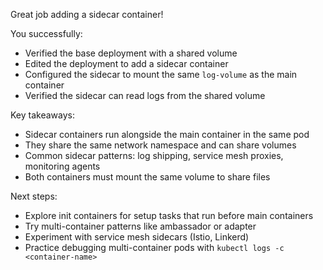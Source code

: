 Great job adding a sidecar container!

You successfully:
- Verified the base deployment with a shared volume
- Edited the deployment to add a sidecar container
- Configured the sidecar to mount the same `log-volume` as the main container
- Verified the sidecar can read logs from the shared volume

Key takeaways:
- Sidecar containers run alongside the main container in the same pod
- They share the same network namespace and can share volumes
- Common sidecar patterns: log shipping, service mesh proxies, monitoring agents
- Both containers must mount the same volume to share files

Next steps:
- Explore init containers for setup tasks that run before main containers
- Try multi-container patterns like ambassador or adapter
- Experiment with service mesh sidecars (Istio, Linkerd)
- Practice debugging multi-container pods with `kubectl logs -c <container-name>`
